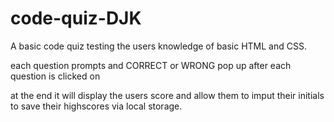# code-quiz-DJK

A basic code quiz testing the users knowledge of basic HTML and CSS.

each question prompts and CORRECT or WRONG pop up after each question is clicked on

at the end it will display the users score and allow them to imput their initials to save their highscores via local storage.
